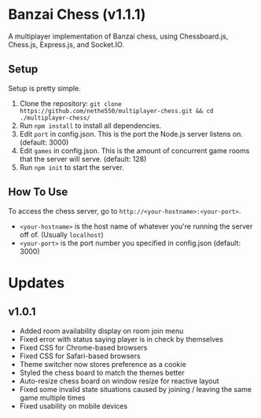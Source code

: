 # Banzai Chess (v1.1.1)
A multiplayer implementation of Banzai chess, using Chessboard.js, Chess.js, Express.js, and Socket.IO.

## Setup
Setup is pretty simple.

1. Clone the repository: `git clone https://github.com/nethe550/multiplayer-chess.git && cd ./multiplayer-chess/`
2. Run `npm install` to install all dependencies.
3. Edit `port` in config.json. This is the port the Node.js server listens on. (default: 3000)
4. Edit `games` in config.json. This is the amount of concurrent game rooms that the server will serve. (default: 128)
5. Run `npm init` to start the server.

## How To Use
To access the chess server, go to `http://<your-hostname>:<your-port>`.

- `<your-hostname>` is the host name of whatever you're running the server off of. (Usually `localhost`)
- `<your-port>` is the port number you specified in config.json (default: 3000)

# Updates
## v1.0.1
- Added room availability display on room join menu
- Fixed error with status saying player is in check by themselves
- Fixed CSS for Chrome-based browsers
- Fixed CSS for Safari-based browsers
- Theme switcher now stores preference as a cookie
- Styled the chess board to match the themes better
- Auto-resize chess board on window resize for reactive layout
- Fixed some invalid state situations caused by joining / leaving the same game multiple times
- Fixed usability on mobile devices
